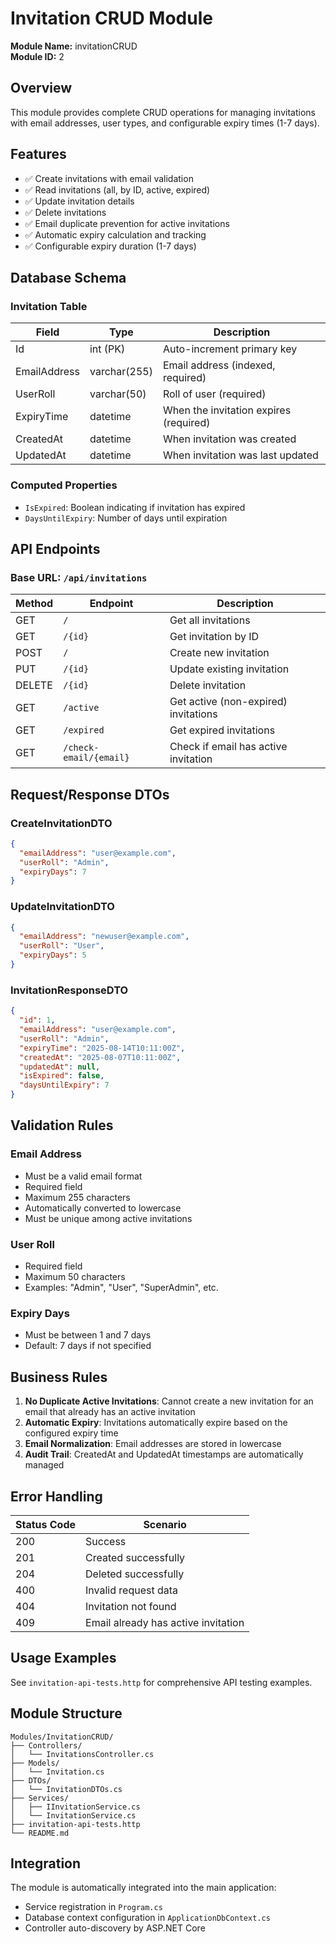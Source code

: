 # Invitation CRUD Module

**Module Name:** invitationCRUD  
**Module ID:** 2  

## Overview

This module provides complete CRUD operations for managing invitations with email addresses, user types, and configurable expiry times (1-7 days).

## Features

- ✅ Create invitations with email validation
- ✅ Read invitations (all, by ID, active, expired)
- ✅ Update invitation details
- ✅ Delete invitations
- ✅ Email duplicate prevention for active invitations
- ✅ Automatic expiry calculation and tracking
- ✅ Configurable expiry duration (1-7 days)

## Database Schema

### Invitation Table
| Field | Type | Description |
|-------|------|-------------|
| Id | int (PK) | Auto-increment primary key |
| EmailAddress | varchar(255) | Email address (indexed, required) |
| UserRoll | varchar(50) | Roll of user (required) |
| ExpiryTime | datetime | When the invitation expires (required) |
| CreatedAt | datetime | When invitation was created |
| UpdatedAt | datetime | When invitation was last updated |

### Computed Properties
- `IsExpired`: Boolean indicating if invitation has expired
- `DaysUntilExpiry`: Number of days until expiration

## API Endpoints

### Base URL: `/api/invitations`

| Method | Endpoint | Description |
|--------|----------|-------------|
| GET | `/` | Get all invitations |
| GET | `/{id}` | Get invitation by ID |
| POST | `/` | Create new invitation |
| PUT | `/{id}` | Update existing invitation |
| DELETE | `/{id}` | Delete invitation |
| GET | `/active` | Get active (non-expired) invitations |
| GET | `/expired` | Get expired invitations |
| GET | `/check-email/{email}` | Check if email has active invitation |

## Request/Response DTOs

### CreateInvitationDTO
```json
{
  "emailAddress": "user@example.com",
  "userRoll": "Admin",
  "expiryDays": 7
}
```

### UpdateInvitationDTO
```json
{
  "emailAddress": "newuser@example.com",
  "userRoll": "User", 
  "expiryDays": 5
}
```

### InvitationResponseDTO
```json
{
  "id": 1,
  "emailAddress": "user@example.com",
  "userRoll": "Admin",
  "expiryTime": "2025-08-14T10:11:00Z",
  "createdAt": "2025-08-07T10:11:00Z",
  "updatedAt": null,
  "isExpired": false,
  "daysUntilExpiry": 7
}
```

## Validation Rules

### Email Address
- Must be a valid email format
- Required field
- Maximum 255 characters
- Automatically converted to lowercase
- Must be unique among active invitations

### User Roll
- Required field
- Maximum 50 characters
- Examples: "Admin", "User", "SuperAdmin", etc.

### Expiry Days
- Must be between 1 and 7 days
- Default: 7 days if not specified

## Business Rules

1. **No Duplicate Active Invitations**: Cannot create a new invitation for an email that already has an active invitation
2. **Automatic Expiry**: Invitations automatically expire based on the configured expiry time
3. **Email Normalization**: Email addresses are stored in lowercase
4. **Audit Trail**: CreatedAt and UpdatedAt timestamps are automatically managed

## Error Handling

| Status Code | Scenario |
|-------------|----------|
| 200 | Success |
| 201 | Created successfully |
| 204 | Deleted successfully |
| 400 | Invalid request data |
| 404 | Invitation not found |
| 409 | Email already has active invitation |

## Usage Examples

See `invitation-api-tests.http` for comprehensive API testing examples.

## Module Structure

```
Modules/InvitationCRUD/
├── Controllers/
│   └── InvitationsController.cs
├── Models/
│   └── Invitation.cs
├── DTOs/
│   └── InvitationDTOs.cs
├── Services/
│   ├── IInvitationService.cs
│   └── InvitationService.cs
├── invitation-api-tests.http
└── README.md
```

## Integration

The module is automatically integrated into the main application:
- Service registration in `Program.cs`
- Database context configuration in `ApplicationDbContext.cs`
- Controller auto-discovery by ASP.NET Core
